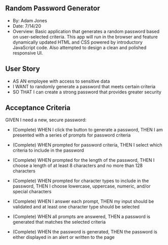 ## Random Password Generator

* By: Adam Jones
* Date: 7/14/20
* Overview: Basic application that generates a random password based on user-selected criteria. This app will run in the browser and feature dynamically updated HTML and CSS powered by introductory JavaScript code. Also attempted to design a clean and polished responsive UI. 

## User Story

* AS AN employee with access to sensitive data
* I WANT to randomly generate a password that meets certain criteria
* SO THAT I can create a strong password that provides greater security

## Acceptance Criteria

GIVEN I need a new, secure password:

* (Complete) WHEN I click the button to generate a password, THEN I am presented with a series of prompts for password criteria

* (Complete) WHEN prompted for password criteria, THEN I select which criteria to include in the password

* (Complete) WHEN prompted for the length of the password, THEN I choose a length of at least 8 characters and no more than 128 characters

* (Complete) WHEN prompted for character types to include in the password, THEN I choose lowercase, uppercase, numeric, and/or special characters

* (Complete) WHEN I answer each prompt, THEN my input should be validated and at least one character type should be selected
	
* (Complete) WHEN all prompts are answered, THEN a password is generated that matches the selected criteria

* (Complete) WHEN the password is generated, THEN the password is either displayed in an alert or written to the page